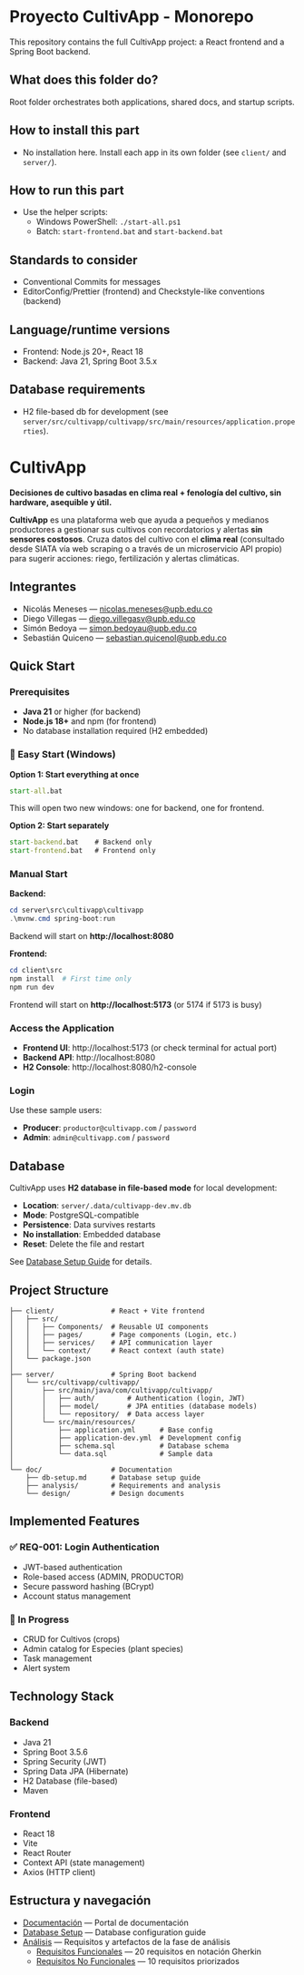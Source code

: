 # Proyecto CultivApp - Monorepo

This repository contains the full CultivApp project: a React frontend and a Spring Boot backend.

## What does this folder do?
Root folder orchestrates both applications, shared docs, and startup scripts.

## How to install this part
- No installation here. Install each app in its own folder (see `client/` and `server/`).

## How to run this part
- Use the helper scripts:
  - Windows PowerShell: `./start-all.ps1`
  - Batch: `start-frontend.bat` and `start-backend.bat`

## Standards to consider
- Conventional Commits for messages
- EditorConfig/Prettier (frontend) and Checkstyle-like conventions (backend)

## Language/runtime versions
- Frontend: Node.js 20+, React 18
- Backend: Java 21, Spring Boot 3.5.x

## Database requirements
- H2 file-based db for development (see `server/src/cultivapp/cultivapp/src/main/resources/application.properties`).
# CultivApp

**Decisiones de cultivo basadas en clima real + fenología del cultivo, sin hardware, asequible y útil.**

**CultivApp** es una plataforma web que ayuda a pequeños y medianos productores a gestionar sus cultivos con recordatorios y alertas **sin sensores costosos**. Cruza datos del cultivo con el **clima real** (consultado desde SIATA vía web scraping o a través de un microservicio API propio) para sugerir acciones: riego, fertilización y alertas climáticas.

## Integrantes
- Nicolás Meneses — nicolas.meneses@upb.edu.co
- Diego Villegas — diego.villegasv@upb.edu.co
- Simón Bedoya  — simon.bedoyau@upb.edu.co
- Sebastián Quiceno  — sebastian.quicenol@upb.edu.co

## Quick Start

### Prerequisites
- **Java 21** or higher (for backend)
- **Node.js 18+** and npm (for frontend)
- No database installation required (H2 embedded)

### 🚀 Easy Start (Windows)

**Option 1: Start everything at once**
```cmd
start-all.bat
```
This will open two new windows: one for backend, one for frontend.

**Option 2: Start separately**
```cmd
start-backend.bat    # Backend only
start-frontend.bat   # Frontend only
```

### Manual Start

**Backend:**
```powershell
cd server\src\cultivapp\cultivapp
.\mvnw.cmd spring-boot:run
```
Backend will start on **http://localhost:8080**

**Frontend:**
```powershell
cd client\src
npm install  # First time only
npm run dev
```
Frontend will start on **http://localhost:5173** (or 5174 if 5173 is busy)

### Access the Application

- **Frontend UI**: http://localhost:5173 (or check terminal for actual port)
- **Backend API**: http://localhost:8080
- **H2 Console**: http://localhost:8080/h2-console

### Login

Use these sample users:
- **Producer**: `productor@cultivapp.com` / `password`
- **Admin**: `admin@cultivapp.com` / `password`

## Database

CultivApp uses **H2 database in file-based mode** for local development:

- **Location**: `server/.data/cultivapp-dev.mv.db`
- **Mode**: PostgreSQL-compatible
- **Persistence**: Data survives restarts
- **No installation**: Embedded database
- **Reset**: Delete the file and restart

See [Database Setup Guide](doc/db-setup.md) for details.

## Project Structure

```
├── client/              # React + Vite frontend
│   ├── src/
│   │   ├── Components/  # Reusable UI components
│   │   ├── pages/       # Page components (Login, etc.)
│   │   ├── services/    # API communication layer
│   │   └── context/     # React context (auth state)
│   └── package.json
│
├── server/              # Spring Boot backend
│   └── src/cultivapp/cultivapp/
│       ├── src/main/java/com/cultivapp/cultivapp/
│       │   ├── auth/        # Authentication (login, JWT)
│       │   ├── model/       # JPA entities (database models)
│       │   └── repository/  # Data access layer
│       └── src/main/resources/
│           ├── application.yml      # Base config
│           ├── application-dev.yml  # Development config
│           ├── schema.sql           # Database schema
│           └── data.sql             # Sample data
│
└── doc/                 # Documentation
    ├── db-setup.md      # Database setup guide
    ├── analysis/        # Requirements and analysis
    └── design/          # Design documents
```

## Implemented Features

### ✅ REQ-001: Login Authentication
- JWT-based authentication
- Role-based access (ADMIN, PRODUCTOR)
- Secure password hashing (BCrypt)
- Account status management

### 🚧 In Progress
- CRUD for Cultivos (crops)
- Admin catalog for Especies (plant species)
- Task management
- Alert system

## Technology Stack

### Backend
- Java 21
- Spring Boot 3.5.6
- Spring Security (JWT)
- Spring Data JPA (Hibernate)
- H2 Database (file-based)
- Maven

### Frontend
- React 18
- Vite
- React Router
- Context API (state management)
- Axios (HTTP client)

## Estructura y navegación

- [Documentación](doc/index.md) — Portal de documentación  
- [Database Setup](doc/db-setup.md) — Database configuration guide
- [Análisis](doc/analysis/index.md) — Requisitos y artefactos de la fase de análisis  
  - [Requisitos Funcionales](doc/analysis/requirements-fn.md) — 20 requisitos en notación Gherkin  
  - [Requisitos No Funcionales](doc/analysis/requirements-nfn.md) — 10 requisitos priorizados   
